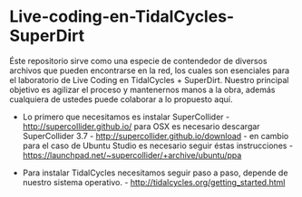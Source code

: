 # Live-coding-en-TidalCycles-SuperDirt

Éste repositorio sirve como una especie de contendedor de diversos archivos que pueden encontrarse en la red, los cuales son esenciales para el laboratorio de Live Coding en TidalCycles + SuperDirt. Nuestro principal objetivo es agilizar el proceso y mantenernos manos a la obra, además cualquiera de ustedes puede colaborar a lo propuesto aquí.

- Lo primero que necesitamos es instalar SuperCollider - http://supercollider.github.io/ para OSX es necesario descargar SuperCollider 3.7 - http://supercollider.github.io/download - en cambio para el caso de Ubuntu Studio es necesario seguir éstas instrucciones - https://launchpad.net/~supercollider/+archive/ubuntu/ppa

- Para instalar TidalCycles necesitamos seguir paso a paso, depende de nuestro sistema operativo. - http://tidalcycles.org/getting_started.html
